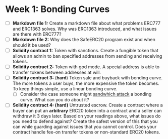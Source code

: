 # Week 1: Bonding Curves

- [ ] **Markdown file 1:** Create a markdown file about what problems ERC777 and ERC1363 solves. Why was ERC1363 introduced, and what issues are there with ERC777?
- [ ] **Markdown file 2:** Why does the SafeERC20 program exist and when should it be used?
- [ ] **Solidity contract 1:** Token with sanctions. Create a fungible token that allows an admin to ban specified addresses from sending and receiving tokens.
- [ ] **Solidity contract 2:** Token with god mode. A special address is able to transfer tokens between addresses at will.
- [ ] **Solidity contract 3:** (**hard**) Token sale and buyback with bonding curve. The more tokens a user buys, the more expensive the token becomes. To keep things simple, use a linear bonding curve.
  - [ ] Consider the case someone might [sandwhich attack](https://medium.com/coinmonks/defi-sandwich-attack-explain-776f6f43b2fd) a bonding curve. What can you do about it?
- [ ] **Solidity contract 4: (hard)** Untrusted escrow. Create a contract where a buyer can put an **arbitrary** ERC20 token into a contract and a seller can withdraw it 3 days later. Based on your readings above, what issues do you need to defend against? Create the safest version of this that you can while guarding against issues that you cannot control. Does your contract handle fee-on transfer tokens or non-standard ERC20 tokens.
